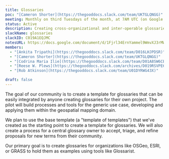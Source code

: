 ```yaml
---
title: Glossaries
poc: "[Cameron Shorter](https://thegooddocs.slack.com/team/UKTGLQNGG)"
meeting: Monthly on third Tuesdays of the month, at 7AM UTC (on Google Meet)
status: Active
description: Creating cross-organizational and inter-operable glossaries with a standardised format for terms and definitions.
slackName: glossaries
slackID: C019A1EQJMC
notesURL: https://docs.google.com/document/d/1Fjrl34ErnYammel9WmvXJ3rMWFANjoSiiGyyNSYOXUg/
members:
  - "[Ankita Tripathi](https://thegooddocs.slack.com/team/D016LHJPDSR)"
  - "[Cameron Shorter](https://thegooddocs.slack.com/team/UKTGLQNGG)"
  - "[Codrina Maria Ilie](https://thegooddocs.slack.com/team/D01A8SW6CBX)"
  - "[Reese W. Plews](https://thegooddocs.slack.com/archives/D019RSVPE69)"
  - "[Rob Atkinson](https://thegooddocs.slack.com/team/U01DYRWG43X)"

draft: false
---
```


The goal of our community is to create a template for glossaries that can be easily integrated by anyone creating glossaries for their own project. The pilot will build processes and tools for the generic use case, developing and applying them within the geospatial mapping domain.

We plan to use the base template (a "template of templates") that we've created as the starting point to create a template for glossaries. We will also create a process for a central glossary owner to accept, triage, and refine proposals for new terms from their community.

Our primary goal is to create glossaries for organizations like OSGeo, ESRI, or GRASS to hold them as examples using tools like Glossarist.
